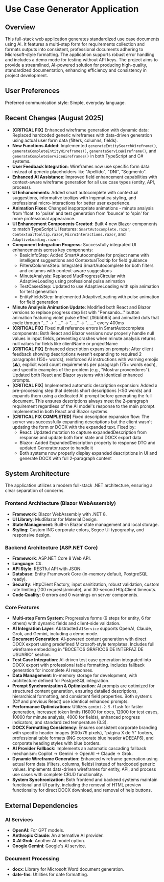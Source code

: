 # Use Case Generator Application

## Overview
This full-stack web application generates standardized use case documents using AI. It features a multi-step form for requirements collection and formats outputs into consistent, professional documents adhering to Microsoft-style formatting. The application supports robust error handling and includes a demo mode for testing without API keys. The project aims to provide a streamlined, AI-powered solution for producing high-quality, standardized documentation, enhancing efficiency and consistency in project development.

## User Preferences
Preferred communication style: Simple, everyday language.

## Recent Changes (August 2025)
- **[CRITICAL FIX]** Enhanced wireframe generation with dynamic data: Replaced hardcoded generic wireframes with data-driven generation using actual user form data (filters, columns, fields).
- **New Functions Added**: Implemented `generateEntitySearchWireframe()`, `generateCompleteEntityWireframes()`, `generateServiceWireframe()`, and `generateCompleteServiceWireframes()` in both TypeScript and C# systems.
- **User Feedback Integration**: Wireframes now use specific form data instead of generic placeholders like "Apellido", "DNI", "Segmento".
- **Enhanced AI Assistance**: Improved field enhancement capabilities with context-aware wireframe generation for all use case types (entity, API, process).
- **UI Enhancements**: Added smart autocomplete with contextual suggestions, informative tooltips with Ingematica styling, and professional micro-interactions for better user experience.
- **Animation Fixes**: Changed inappropriate animations - minute analysis from 'float' to 'pulse' and test generation from 'bounce' to 'spin' for more professional appearance.
- **UI Enhancement Components Created**: Built 4 new Blazor components to match TypeScript UI features: `SmartAutocomplete.razor`, `ContextualTooltip.razor`, `MicroInteractions.razor`, and `AdaptiveLoading.razor`.
- **Component Integration Progress**: Successfully integrated UI enhancements across key components:
  - BasicInfoStep: Added SmartAutocomplete for project name with intelligent suggestions and ContextualTooltip for field guidance
  - FiltersColumnsStep: Integrated SmartAutocomplete for both filters and columns with context-aware suggestions
  - MinuteAnalysis: Replaced MudProgressCircular with AdaptiveLoading using professional pulse animation
  - TestCasesStep: Updated to use AdaptiveLoading with spin animation for test generation
  - EntityFieldsStep: Implemented AdaptiveLoading with pulse animation for field generation
- **Minute Analysis Animation Update**: Modified both React and Blazor versions to replace progress step list with "Pensando..." button animation featuring violet pulse effect (#6b5b95) and animated dots that cycle through "..." → "...." → "....." → "......" every 400ms
- **[CRITICAL FIX]** Fixed null reference errors in SmartAutocomplete components: Both React and Blazor versions now properly handle null values in input fields, preventing crashes when minute analysis returns null values for fields like clientName or projectName
- **[CRITICAL FIX]** Enhanced description expansion prompts: After client feedback showing descriptions weren't expanding to required 2 paragraphs (150+ words), reinforced AI instructions with warning emojis (⚠️), explicit word count requirements per paragraph (75+ words each), and specific examples of the problem (e.g., "Mostrar proveedores"). Updated both React and Blazor systems with identical enhanced prompts.
- **[CRITICAL FIX]** Implemented automatic description expansion: Added a pre-processing step that detects short descriptions (<50 words) and expands them using a dedicated AI prompt before generating the full document. This ensures descriptions always meet the 2-paragraph requirement regardless of the AI model's response to the main prompt. Implemented in both React and Blazor systems.
- **[CRITICAL FIX COMPLETED]** Fixed description expansion flow: The server was successfully expanding descriptions but the client wasn't updating the form or DOCX with the expanded text. Fixed by:
  - React: Updated mutation to capture expandedDescription from response and update both form state and DOCX export data
  - Blazor: Added ExpandedDescription property to response DTO and updated Generator.razor to handle it
  - Both systems now properly display expanded descriptions in UI and generate DOCX with full 2-paragraph content

## System Architecture
The application utilizes a modern full-stack .NET architecture, ensuring a clear separation of concerns.

### Frontend Architecture (Blazor WebAssembly)
- **Framework**: Blazor WebAssembly with .NET 8.
- **UI Library**: MudBlazor for Material Design.
- **State Management**: Built-in Blazor state management and local storage.
- **Styling**: Custom ING corporate colors, Segoe UI typography, and responsive design.

### Backend Architecture (ASP.NET Core)
- **Framework**: ASP.NET Core 8 Web API.
- **Language**: C#.
- **API Style**: RESTful API with JSON.
- **Database**: Entity Framework Core (in-memory default, PostgreSQL ready).
- **Security**: HttpClient Factory, input sanitization, robust validation, custom rate limiting (100 requests/minute), and 30-second HttpClient timeouts.
- **Code Quality**: 0 errors and 0 warnings on server components.

### Core Features
- **Multi-step Form System**: Progressive forms (9 steps for entity, 6 for others) with dynamic fields and client-side validation.
- **AI Integration Layer**: Abstracted `AIService` supports OpenAI, Claude, Grok, and Gemini, including a demo mode.
- **Document Generation**: AI-powered content generation with direct DOCX export using predefined Microsoft-style templates. Includes full wireframe embedding in "BOCETOS GRÁFICOS DE INTERFAZ DE USUARIO" section.
- **Test Case Integration**: AI-driven test case generation integrated into DOCX export with professional table formatting. Includes fallback generation for incomplete AI responses.
- **Data Management**: In-memory storage for development, with architecture defined for PostgreSQL integration.
- **Prompt Synchronization & Optimization**: AI prompts are optimized for structured content generation, ensuring detailed descriptions, hierarchical formatting, and consistent field properties. Both systems (C# and previous React) use identical enhanced prompts.
- **Performance Optimizations**: Utilizes `gemini-2.5-flash` for faster generation, increased token limits (16000 for docs, 12000 for test cases, 10000 for minute analysis, 4000 for fields), enhanced progress indicators, and standardized temperature (0.3).
- **DOCX Formatting Consistency**: Ensures consistent corporate branding with specific header images (600x79 pixels), "página X de Y" footers, professional table formats (ING corporate blue header #DEEAF6), and corporate heading styles with blue borders.
- **AI Provider Fallback**: Implements an automatic cascading fallback mechanism: Copilot → Gemini → OpenAI → Claude → Grok.
- **Dynamic Wireframe Generation**: Enhanced wireframe generation using actual form data (filters, columns, fields) instead of hardcoded generic values. Implements data-driven wireframes for entity, API, and process use cases with complete CRUD functionality.
- **System Synchronization**: Both frontend and backend systems maintain functional and UI parity, including the removal of HTML preview functionality for direct DOCX download, and removal of help buttons.

## External Dependencies

### AI Services
- **OpenAI**: For GPT models.
- **Anthropic Claude**: An alternative AI provider.
- **X.AI Grok**: Another AI model option.
- **Google Gemini**: Google's AI service.

### Document Processing
- **docx**: Library for Microsoft Word document generation.
- **date-fns**: Utilities for date formatting.